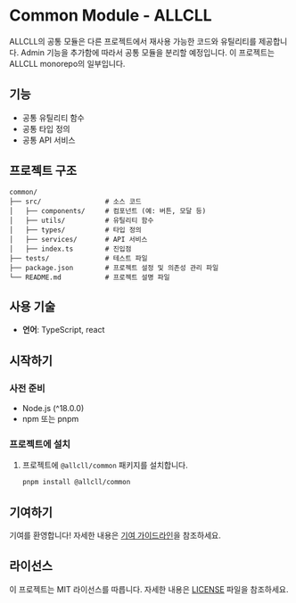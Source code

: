 # Common Module - ALLCLL

ALLCLL의 공통 모듈은 다른 프로젝트에서 재사용 가능한 코드와 유틸리티를 제공합니다.
Admin 기능을 추가함에 따라서 공통 모듈을 분리할 예정입니다.
이 프로젝트는 ALLCLL monorepo의 일부입니다.

## 기능

- 공통 유틸리티 함수
- 공통 타입 정의
- 공통 API 서비스

## 프로젝트 구조

```plaintext
common/
├── src/                # 소스 코드
│   ├── components/     # 컴포넌트 (예: 버튼, 모달 등)
│   ├── utils/          # 유틸리티 함수
│   ├── types/          # 타입 정의
│   ├── services/       # API 서비스
│   ├── index.ts        # 진입점
├── tests/              # 테스트 파일
├── package.json        # 프로젝트 설정 및 의존성 관리 파일
└── README.md           # 프로젝트 설명 파일
```

## 사용 기술

- **언어**: TypeScript, react

## 시작하기

### 사전 준비

- Node.js (^18.0.0)
- npm 또는 pnpm

### 프로젝트에 설치

1. 프로젝트에 `@allcll/common` 패키지를 설치합니다.
   ```bash
   pnpm install @allcll/common
   ```

## 기여하기

기여를 환영합니다! 자세한 내용은 [기여 가이드라인](../CONTRIBUTING.md)을 참조하세요.

## 라이선스

이 프로젝트는 MIT 라이선스를 따릅니다. 자세한 내용은 [LICENSE](../LICENSE) 파일을 참조하세요.
